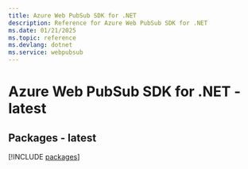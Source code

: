 ```yaml
---
title: Azure Web PubSub SDK for .NET
description: Reference for Azure Web PubSub SDK for .NET
ms.date: 01/21/2025
ms.topic: reference
ms.devlang: dotnet
ms.service: webpubsub
---
```

# Azure Web PubSub SDK for .NET - latest
## Packages - latest
[!INCLUDE [packages](web-pubsub-index.md)]